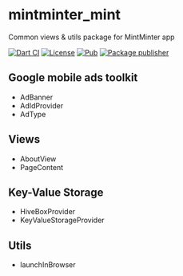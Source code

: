 # mintminter_mint

Common views & utils package for MintMinter app

[![Dart CI](https://github.com/m11v/mint/actions/workflows/main.yml/badge.svg?branch=main)](https://github.com/m11v/mint)
[![License](https://img.shields.io/github/license/m11v/mint)](https://github.com/m11v/mint/blob/main/LICENSE)
[![Pub](https://img.shields.io/pub/v/mintminter_mint?label=Pub)](https://pub.dev/packages/mintminter_mint)
[![Package publisher](https://img.shields.io/pub/publisher/mintminter_mint.svg)](https://pub.dev/packages/mintminter_mint/publisher)

## Google mobile ads toolkit
 - AdBanner
 - AdIdProvider
 - AdType

## Views
 - AboutView
 - PageContent

## Key-Value Storage
 - HiveBoxProvider
 - KeyValueStorageProvider

## Utils
 - launchInBrowser
